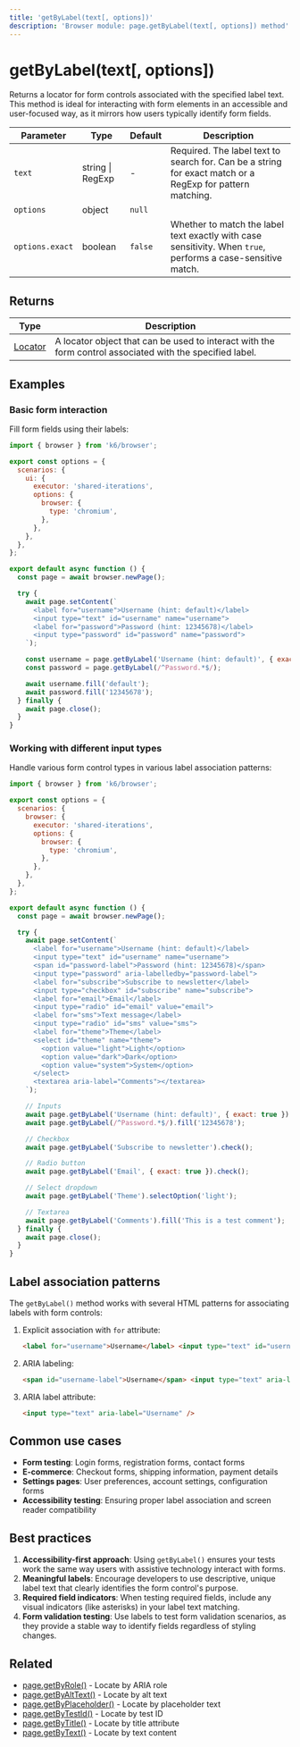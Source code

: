 ```yaml
---
title: 'getByLabel(text[, options])'
description: 'Browser module: page.getByLabel(text[, options]) method'
---
```


# getByLabel(text[, options])

Returns a locator for form controls associated with the specified label text. This method is ideal for interacting with form elements in an accessible and user-focused way, as it mirrors how users typically identify form fields.

| Parameter       | Type             | Default | Description                                                                                                  |
| --------------- | ---------------- | ------- | ------------------------------------------------------------------------------------------------------------ |
| `text`          | string \| RegExp | -       | Required. The label text to search for. Can be a string for exact match or a RegExp for pattern matching.    |
| `options`       | object           | `null`  |                                                                                                              |
| `options.exact` | boolean          | `false` | Whether to match the label text exactly with case sensitivity. When `true`, performs a case-sensitive match. |

## Returns

| Type                                                                                   | Description                                                                                              |
| -------------------------------------------------------------------------------------- | -------------------------------------------------------------------------------------------------------- |
| [Locator](https://grafana.com/docs/k6/<K6_VERSION>/javascript-api/k6-browser/locator/) | A locator object that can be used to interact with the form control associated with the specified label. |

## Examples

### Basic form interaction

Fill form fields using their labels:

<!-- md-k6:skip -->

```javascript
import { browser } from 'k6/browser';

export const options = {
  scenarios: {
    ui: {
      executor: 'shared-iterations',
      options: {
        browser: {
          type: 'chromium',
        },
      },
    },
  },
};

export default async function () {
  const page = await browser.newPage();

  try {
    await page.setContent(`
      <label for="username">Username (hint: default)</label>
      <input type="text" id="username" name="username">
      <label for="password">Password (hint: 12345678)</label>
      <input type="password" id="password" name="password">
    `);

    const username = page.getByLabel('Username (hint: default)', { exact: true });
    const password = page.getByLabel(/^Password.*$/);

    await username.fill('default');
    await password.fill('12345678');
  } finally {
    await page.close();
  }
}
```

### Working with different input types

Handle various form control types in various label association patterns:

<!-- md-k6:skip -->

```javascript
import { browser } from 'k6/browser';

export const options = {
  scenarios: {
    browser: {
      executor: 'shared-iterations',
      options: {
        browser: {
          type: 'chromium',
        },
      },
    },
  },
};

export default async function () {
  const page = await browser.newPage();

  try {
    await page.setContent(`
      <label for="username">Username (hint: default)</label>
      <input type="text" id="username" name="username">
      <span id="password-label">Password (hint: 12345678)</span>
      <input type="password" aria-labelledby="password-label">
      <label for="subscribe">Subscribe to newsletter</label>
      <input type="checkbox" id="subscribe" name="subscribe">
      <label for="email">Email</label>
      <input type="radio" id="email" value="email">
      <label for="sms">Text message</label>
      <input type="radio" id="sms" value="sms">
      <label for="theme">Theme</label>
      <select id="theme" name="theme">
        <option value="light">Light</option>
        <option value="dark">Dark</option>
        <option value="system">System</option>
      </select>
      <textarea aria-label="Comments"></textarea>
    `);

    // Inputs
    await page.getByLabel('Username (hint: default)', { exact: true }).fill('default');
    await page.getByLabel(/^Password.*$/).fill('12345678');

    // Checkbox
    await page.getByLabel('Subscribe to newsletter').check();

    // Radio button
    await page.getByLabel('Email', { exact: true }).check();

    // Select dropdown
    await page.getByLabel('Theme').selectOption('light');

    // Textarea
    await page.getByLabel('Comments').fill('This is a test comment');
  } finally {
    await page.close();
  }
}
```

## Label association patterns

The `getByLabel()` method works with several HTML patterns for associating labels with form controls:

1. Explicit association with `for` attribute:

   <!-- eslint-skip -->

   ```html
   <label for="username">Username</label> <input type="text" id="username" name="username" />
   ```

1. ARIA labeling:

   <!-- eslint-skip -->

   ```html
   <span id="username-label">Username</span> <input type="text" aria-labelledby="username-label" />
   ```

1. ARIA label attribute:

   <!-- eslint-skip -->

   ```html
   <input type="text" aria-label="Username" />
   ```

## Common use cases

- **Form testing**: Login forms, registration forms, contact forms
- **E-commerce**: Checkout forms, shipping information, payment details
- **Settings pages**: User preferences, account settings, configuration forms
- **Accessibility testing**: Ensuring proper label association and screen reader compatibility

## Best practices

1. **Accessibility-first approach**: Using `getByLabel()` ensures your tests work the same way users with assistive technology interact with forms.
1. **Meaningful labels**: Encourage developers to use descriptive, unique label text that clearly identifies the form control's purpose.
1. **Required field indicators**: When testing required fields, include any visual indicators (like asterisks) in your label text matching.
1. **Form validation testing**: Use labels to test form validation scenarios, as they provide a stable way to identify fields regardless of styling changes.

## Related

- [page.getByRole()](https://grafana.com/docs/k6/<K6_VERSION>/javascript-api/k6-browser/page/getbyrole/) - Locate by ARIA role
- [page.getByAltText()](https://grafana.com/docs/k6/<K6_VERSION>/javascript-api/k6-browser/page/getbyalttext/) - Locate by alt text
- [page.getByPlaceholder()](https://grafana.com/docs/k6/<K6_VERSION>/javascript-api/k6-browser/page/getbyplaceholder/) - Locate by placeholder text
- [page.getByTestId()](https://grafana.com/docs/k6/<K6_VERSION>/javascript-api/k6-browser/page/getbytestid/) - Locate by test ID
- [page.getByTitle()](https://grafana.com/docs/k6/<K6_VERSION>/javascript-api/k6-browser/page/getbytitle/) - Locate by title attribute
- [page.getByText()](https://grafana.com/docs/k6/<K6_VERSION>/javascript-api/k6-browser/page/getbytext/) - Locate by text content
